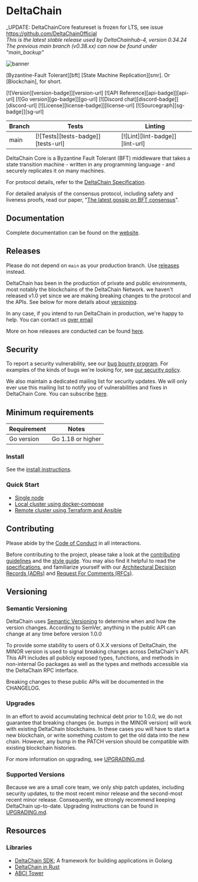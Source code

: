 # DeltaChain

_UPDATE: DeltaChainCore featureset is frozen for LTS, see issue https://github.com/DeltaChainOfficial <br/>
_This is the latest stable release used by DeltaChainhub-4, version 0.34.24_<br/>
_The previous main branch (v0.38.xx) can now be found under "main_backup"_<br/>

![banner](docs/DeltaChain-core-image.jpg)

[Byzantine-Fault Tolerant][bft] [State Machine Replication][smr]. Or
[Blockchain], for short.

[![Version][version-badge]][version-url]
[![API Reference][api-badge]][api-url]
[![Go version][go-badge]][go-url]
[![Discord chat][discord-badge]][discord-url]
[![License][license-badge]][license-url]
[![Sourcegraph][sg-badge]][sg-url]

| Branch | Tests                              | Linting                         |
|--------|------------------------------------|---------------------------------|
| main   | [![Tests][tests-badge]][tests-url] | [![Lint][lint-badge]][lint-url] |

DeltaChain Core is a Byzantine Fault Tolerant (BFT) middleware that takes a
state transition machine - written in any programming language - and securely
replicates it on many machines.

For protocol details, refer to the [DeltaChain Specification](./spec/README.md).

For detailed analysis of the consensus protocol, including safety and liveness
proofs, read our paper, "[The latest gossip on BFT
consensus](https://arxiv.org/abs/1807.04938)".

## Documentation

Complete documentation can be found on the
[website](https://docs.DeltaChain.com/).

## Releases

Please do not depend on `main` as your production branch. Use
[releases](https://github.com/DeltaChainOfficial) instead.

DeltaChain has been in the production of private and public environments, most
notably the blockchains of the DeltaChain Network. we haven't released v1.0 yet
since we are making breaking changes to the protocol and the APIs. See below for
more details about [versioning](#versioning).

In any case, if you intend to run DeltaChain in production, we're happy to help.
You can contact us [over email](contact@deltachain.network)

More on how releases are conducted can be found [here](./RELEASES.md).

## Security

To report a security vulnerability, see our [bug bounty
program](https://hackerone.com/DeltaChain). For examples of the kinds of bugs we're
looking for, see [our security policy](SECURITY.md).

We also maintain a dedicated mailing list for security updates. We will only
ever use this mailing list to notify you of vulnerabilities and fixes in
DeltaChain Core. You can subscribe [here](http://eepurl.com/gZ5hQD).

## Minimum requirements

| Requirement | Notes             |
|-------------|-------------------|
| Go version  | Go 1.18 or higher |

### Install

See the [install instructions](./docs/introduction/install.md).

### Quick Start

- [Single node](./docs/introduction/quick-start.md)
- [Local cluster using docker-compose](./docs/tools/docker-compose.md)
- [Remote cluster using Terraform and Ansible](./docs/tools/terraform-and-ansible.md)

## Contributing

Please abide by the [Code of Conduct](CODE_OF_CONDUCT.md) in all interactions.

Before contributing to the project, please take a look at the [contributing
guidelines](CONTRIBUTING.md) and the [style guide](STYLE_GUIDE.md). You may also
find it helpful to read the [specifications](./spec/README.md), and familiarize
yourself with our [Architectural Decision Records
(ADRs)](./docs/architecture/README.md) and
[Request For Comments (RFCs)](./docs/rfc/README.md).

## Versioning

### Semantic Versioning

DeltaChain uses [Semantic Versioning](http://semver.org/) to determine when and
how the version changes. According to SemVer, anything in the public API can
change at any time before version 1.0.0

To provide some stability to users of 0.X.X versions of DeltaChain, the MINOR
version is used to signal breaking changes across DeltaChain's API. This API
includes all publicly exposed types, functions, and methods in non-internal Go
packages as well as the types and methods accessible via the DeltaChain RPC
interface.

Breaking changes to these public APIs will be documented in the CHANGELOG.

### Upgrades

In an effort to avoid accumulating technical debt prior to 1.0.0, we do not
guarantee that breaking changes (ie. bumps in the MINOR version) will work with
existing DeltaChain blockchains. In these cases you will have to start a new
blockchain, or write something custom to get the old data into the new chain.
However, any bump in the PATCH version should be compatible with existing
blockchain histories.

For more information on upgrading, see [UPGRADING.md](./UPGRADING.md).

### Supported Versions

Because we are a small core team, we only ship patch updates, including security
updates, to the most recent minor release and the second-most recent minor
release. Consequently, we strongly recommend keeping DeltaChain up-to-date.
Upgrading instructions can be found in [UPGRADING.md](./UPGRADING.md).

## Resources

### Libraries

- [DeltaChain SDK](https://github.com/DeltaChainOfficial); A framework for building
  applications in Golang
- [DeltaChain in Rust](https://github.com/DeltaChainOfficial)
- [ABCI Tower](https://github.com/DeltaChainOfficial)